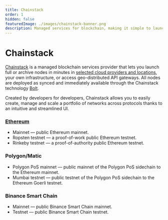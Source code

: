 ```yaml
---
title: Chainstack
order: 1
hidden: false
featuredImage: ./images/chainstack-banner.png
description: Managed services for blockchain, making it simple to launch and scale decentralized networks and applications.
---
```


# Chainstack

[Chainstack](https://chainstack.com/) is a managed blockchain services provider that lets you launch full or archive nodes in minutes in [selected cloud providers and locations](https://support.chainstack.com/hc/en-us/articles/360024804711-Data-center-locations), your own infrastructure, or access geo-distributed API gateways. All nodes are deployed as synced and immediately available through the Chainstack technology [Bolt](https://chainstack.com/introducing-bolt-the-chainstack-technology-made-for-simple-node-synchronization/).

Created by developers for developers, Chainstack allows you to easily create, manage and scale a portfolio of networks across protocols thanks to an intuitive and streamlined UI.

### [Ethereum](https://chainstack.com/build-better-with-ethereum/)
- Mainnet — public Ethereum mainnet.
- Ropsten testnet — a proof-of-work public Ethereum testnet.
- Rinkeby testnet — a proof-of-authority public Ethereum testnet.

### Polygon/Matic
- Polygon PoS mainnet — public mainnet of the Polygon PoS sidechain to the Ethereum mainnet.
- Mumbai testnet — public testnet of the Polygon PoS sidechain to the Ethereum Goerli testnet.

### Binance Smart Chain
- Mainnet — public Binance Smart Chain mainnet.
- Testnet — public Binance Smart Chain testnet.